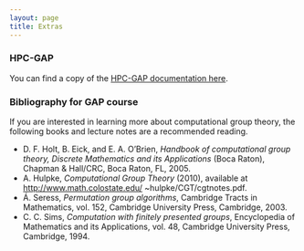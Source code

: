 ```yaml
---
layout: page
title: Extras
---
```


### HPC-GAP

You can find a copy of the [HPC-GAP documentation here](hpcdoc.html).


### Bibliography for GAP course

If you are interested in learning more about computational
group theory, the following books and lecture notes are
a recommended reading.

* D. F. Holt, B. Eick, and E. A. O’Brien, *Handbook of computational group theory, Discrete Mathematics and its Applications* (Boca Raton), Chapman & Hall/CRC, Boca Raton, FL, 2005.
* A. Hulpke, *Computational Group Theory* (2010), available at http://www.math.colostate.edu/ ~hulpke/CGT/cgtnotes.pdf.
* Á. Seress, *Permutation group algorithms*, Cambridge Tracts in Mathematics, vol. 152, Cambridge University Press, Cambridge, 2003.
* C. C. Sims, *Computation with finitely presented groups*, Encyclopedia of Mathematics and its Applications, vol. 48, Cambridge University Press, Cambridge, 1994.
